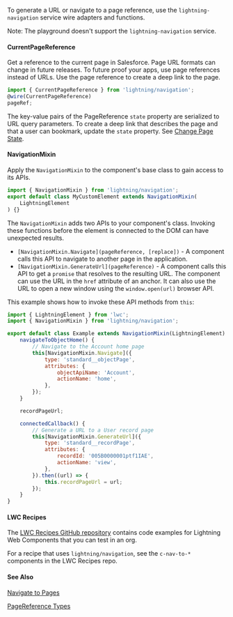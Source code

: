 To generate a URL or navigate to a page reference, use the `lightning-navigation` service wire adapters and functions.

Note: The playground doesn't support the `lightning-navigation` service.

#### CurrentPageReference

Get a reference to the current page in Salesforce. Page URL formats can change in future releases. To future proof your apps, use page references instead of URLs. Use the page reference to create a deep link to the page.

```javascript
import { CurrentPageReference } from 'lightning/navigation';
@wire(CurrentPageReference)
pageRef;
```

The key-value pairs of the PageReference `state` property are serialized to URL query parameters. To create a deep link that describes the page and that a user can bookmark, update the `state` property. See [Change Page State](docs/component-library/documentation/lwc/lwc.use_navigate#events_navigate__page_state).

#### NavigationMixin

Apply the `NavigationMixin` to the component's base class to gain access to its APIs.

```javascript
import { NavigationMixin } from 'lightning/navigation';
export default class MyCustomElement extends NavigationMixin(
    LightningElement
) {}
```

The `NavigationMixin` adds two APIs to your component's class. Invoking these functions before the element is connected to the DOM can have unexpected results.

-   `[NavigationMixin.Navigate](pageReference, [replace])` - A component calls this API to navigate to another page in the application.
-   `[NavigationMixin.GenerateUrl](pageReference)` - A component calls this API to get a `promise` that resolves to the resulting URL. The component can use the URL in the `href` attribute of an anchor. It can also use the URL to open a new window using the `window.open(url)` browser API.

This example shows how to invoke these API methods from `this`:

```javascript
import { LightningElement } from 'lwc';
import { NavigationMixin } from 'lightning/navigation';

export default class Example extends NavigationMixin(LightningElement) {
    navigateToObjectHome() {
        // Navigate to the Account home page
        this[NavigationMixin.Navigate]({
            type: 'standard__objectPage',
            attributes: {
                objectApiName: 'Account',
                actionName: 'home',
            },
        });
    }

    recordPageUrl;

    connectedCallback() {
        // Generate a URL to a User record page
        this[NavigationMixin.GenerateUrl]({
            type: 'standard__recordPage',
            attributes: {
                recordId: '005B0000001ptf1IAE',
                actionName: 'view',
            },
        }).then((url) => {
            this.recordPageUrl = url;
        });
    }
}
```

#### LWC Recipes

The [LWC Recipes GitHub repository](https://github.com/trailheadapps/lwc-recipes) contains code examples for Lightning Web Components that you can test in an org.

For a recipe that uses `lightning/navigation`, see the `c-nav-to-*` components in the LWC Recipes repo.

#### See Also

[Navigate to Pages](docs/component-library/documentation/lwc/lwc.use_navigate)

[PageReference Types](docs/component-library/documentation/lwc/lwc.reference_page_reference_type)
